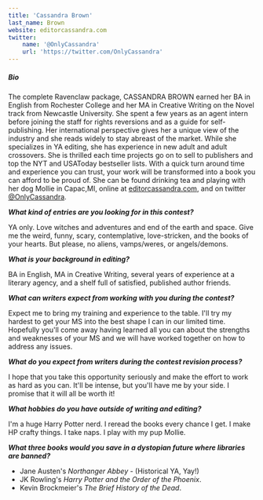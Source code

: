 ```yaml
---
title: 'Cassandra Brown'
last_name: Brown
website: editorcassandra.com
twitter:
    name: '@OnlyCassandra'
    url: 'https://twitter.com/OnlyCassandra'
---
```


##### Bio

The complete Ravenclaw package, CASSANDRA BROWN earned her BA in English from Rochester College and her MA in Creative Writing on the Novel track from Newcastle University. She spent a few years as an agent intern before joining the staff for rights reversions and as a guide for self-publishing. Her international perspective gives her a unique view of the industry and she reads widely to stay abreast of the market. While she specializes in YA editing, she has experience in new adult and adult crossovers. She is thrilled each time projects go on to sell to publishers and top the NYT and USAToday bestseller lists. With a quick turn around time and experience you can trust, your work will be transformed into a book you can afford to be proud of. She can be found drinking tea and playing with her dog Mollie in Capac,MI, online at [editorcassandra.com](editorcassandra.com?target=_blank), and on twitter [@OnlyCassandra](https://twitter.com/OnlyCassandra?target=_blank).

***What kind of entries are you looking for in this contest?***

YA only. Love witches and adventures and end of the earth and space. Give me the weird, funny, scary, contemplative, love-stricken, and the books of your hearts. But please, no aliens, vamps/weres, or angels/demons. 

***What is your background in editing?***

BA in English, MA in Creative Writing, several years of experience at a literary agency, and a shelf full of satisfied, published author friends. 

***What can writers expect from working with you during the contest?***

Expect me to bring my training and experience to the table. I'll try my hardest to get your MS into the best shape I can in our limited time. Hopefully you'll come away having learned all you can about the strengths and weaknesses of your MS and we will have worked together on how to address any issues.

***What do you expect from writers during the contest revision process?***

I hope that you take this opportunity seriously and make the effort to work as hard as you can. It'll be intense, but you'll have me by your side. I promise that it will all be worth it!

***What hobbies do you have outside of writing and editing?***

I'm a huge Harry Potter nerd. I reread the books every chance I get. I make HP crafty things. I take naps. I play with my pup Mollie.

***What three books would you save in a dystopian future where libraries are banned?***

 * Jane Austen's _Northanger Abbey_ - (Historical YA, Yay!)
 * JK Rowling's _Harry Potter and the Order of the Phoenix_. 
 * Kevin Brockmeier's _The Brief History of the Dead_.